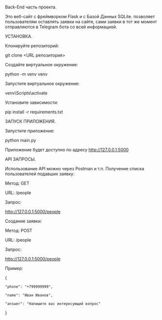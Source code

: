 Back-End часть проекта.

Это веб-сайт с фреймворком Flask и с Базой Данных SQLite. позволяет пользователям оставлять заявки на сайте, сами заявки в тот же момент отправляются в Telegram бота со всей информацией.

УСТАНОВКА.

Клонируйте репозиторий:

git clone <URL репозитория>


Создайте виртуальное окружение:

python -m venv venv


Запустите виртуальное окружение:

venv\Scripts\activate


Установите зависимости:

pip install -r requirements.txt


ЗАПУСК ПРИЛОЖЕНИЯ.

Запустите приложение:

python main.py


Приложение будет доступно по адресу http://127.0.0.1:5000


API ЗАПРОСЫ.

Использование API  можно через Postman и т.п.
Получение списка пользователей подавших заявку:


Метод: GET

URL: /people


Запрос:

http://127.0.0.1:5000/people



Создание заявки:


Метод: POST

URL: /people

Запрос:

http://127.0.0.1:5000/people


Пример:

{

    "phone": "+799999999",

    "name": "Иван Иванов",

    "answer": "Напишите вас интересующий вопрос"
    

}
